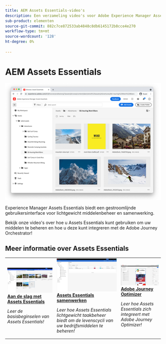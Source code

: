 ```yaml
---
title: AEM Assets Essentials-video's
description: Een verzameling video's voor Adobe Experience Manager Assets Essentials
sub-product: elementen
source-git-commit: 882c7ce872533ab4848c8db6145172b8cce4e270
workflow-type: tm+mt
source-wordcount: '128'
ht-degree: 0%

---
```



# AEM Assets Essentials

![Assets Essentials](./assets/overview/hero.png)

Experience Manager Assets Essentials biedt een gestroomlijnde gebruikersinterface voor lichtgewicht middelenbeheer en samenwerking.

Bekijk onze video&#39;s over hoe u Assets Essentials kunt gebruiken om uw middelen te beheren en hoe u deze kunt integreren met de Adobe Journey Orchestrator!

## Meer informatie over Assets Essentials

<table>
<td>
   <a href="./basics/managing.md">
   <img alt="Aan de slag met Assets Essentials" src="./assets/overview/getting-started.png" />
   </a>
   <div>
      <a href="./basics/managing.md">
      <strong>Aan de slag met Assets Essentials</strong>
      </a>
   </div>
   <p>
      <em>Leer de basisbeginselen van Assets Essentials!</em>
   </p>
</td>
<td>
   <a href="./basics/collaborating.md">
   <img alt="" src="./assets/overview/collaboration.png"/>
   </a>
   <div>
      <a href="./basics/collaborating.md">
      <strong>Assets Essentials samenwerken</strong>
      </a>
   </div>
   <p>
      <em>Leer hoe Assets Essentials lichtgewicht taakbeheer biedt om de levenscycli van uw bedrijfsmiddelen te beheren!</em>
   <p>
</td>
<td>
   <a href="https://experienceleague.adobe.com/docs/journey-optimizer-learn/tutorials/create-messages/create-email-content-with-the-message-editor.html">
   <img alt="Adobe Journey Optimizer" src="./assets/overview/adobe-journey-optimizer.png" />
   </a>
   <div>
      <a href="https://experienceleague.adobe.com/docs/journey-optimizer-learn/tutorials/create-messages/create-email-content-with-the-message-editor.html">
      <strong>Adobe Journey Optimizer</strong>
      </a>
   </div>
   <p>
      <em>Leer hoe Assets Essentials zich integreert met Adobe Journey Optimizer!</em>
   <p>
</td>
</table>
